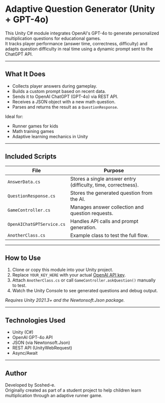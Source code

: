 # Adaptive Question Generator (Unity + GPT-4o)

This Unity C# module integrates OpenAI's GPT-4o to generate personalized multiplication questions for educational games.  
It tracks player performance (answer time, correctness, difficulty) and adapts question difficulty in real time using a dynamic prompt sent to the ChatGPT API.

---

## What It Does

- Collects player answers during gameplay.
- Builds a custom prompt based on recent data.
- Sends it to OpenAI ChatGPT (GPT-4o) via REST API.
- Receives a JSON object with a new math question.
- Parses and returns the result as a `QuestionResponse`.

Ideal for:
- Runner games for kids
- Math training games
- Adaptive learning mechanics in Unity

---

## Included Scripts

| File | Purpose |
|------|---------|
| `AnswerData.cs` | Stores a single answer entry (difficulty, time, correctness). |
| `QuestionResponse.cs` | Stores the generated question from the AI. |
| `GameController.cs` | Manages answer collection and question requests. |
| `OpenAIChatGPTService.cs` | Handles API calls and prompt generation. |
| `AnotherClass.cs` | Example class to test the full flow. |

---

## How to Use

1. Clone or copy this module into your Unity project.
2. Replace `YOUR_KEY_HERE` with your actual [OpenAI API key](https://platform.openai.com/).
3. Attach `AnotherClass.cs` or call `GameController.askQuestion()` manually to test.
4. Watch the Unity Console to see generated questions and debug output.

*Requires Unity 2021.3+ and the Newtonsoft.Json package.*

---

## Technologies Used

- Unity (C#)
- OpenAI GPT-4o API
- JSON (via Newtonsoft.Json)
- REST API (UnityWebRequest)
- Async/Await

---

## Author

Developed by Soshed-e.  
Originally created as part of a student project to help children learn multiplication through an adaptive runner game.
